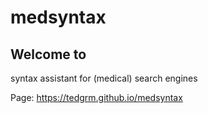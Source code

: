# medsyntax

## Welcome to 

syntax assistant for (medical) search engines

Page: https://tedgrm.github.io/medsyntax

##
